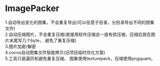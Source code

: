 # ImagePacker

1.自动导出变化的图集，不会重复导出(可以任意子目录，分目录导出不同的图集文件)  
2.自动压缩图片，不会重复压缩(直接用软件压缩会一直有损压缩，压缩后我在图片末尾写几个byte， 避免了重复压缩)  
3.图片加密/解密  
4.cocos自动图集文件智能拷贝(旧项目临时优化方案)  
5.工具只是遍历和避免重复压缩， 图集使用texturepack，压缩使用pngquant。  
